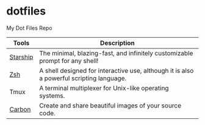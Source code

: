 # dotfiles
My Dot Files Repo

| Tools | Description |
| --- | --- |
| [Starship](https://starship.rs/) | The minimal, blazing-fast, and infinitely customizable prompt for any shell! |
| [Zsh](https://www.zsh.org/) | A shell designed for interactive use, although it is also a powerful scripting language. |
| Tmux | A terminal multiplexer for Unix-like operating systems. |
| [Carbon](https://carbon.now.sh/) | Create and share beautiful images of your source code. |
